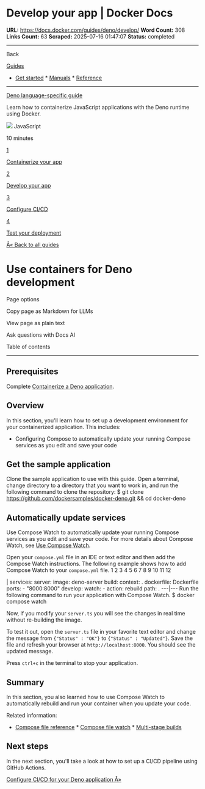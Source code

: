# Develop your app | Docker Docs

**URL:** https://docs.docker.com/guides/deno/develop/
**Word Count:** 308
**Links Count:** 63
**Scraped:** 2025-07-16 01:47:07
**Status:** completed

---

Back

[Guides](https://docs.docker.com/guides/)

  * [Get started](https://docs.docker.com/get-started/)   * [Manuals](https://docs.docker.com/manuals/)   * [Reference](https://docs.docker.com/reference/)

* * *

[Deno language-specific guide](https://docs.docker.com/guides/deno/)

Learn how to containerize JavaScript applications with the Deno runtime using Docker.

![](https://cdn.jsdelivr.net/gh/devicons/devicon@latest/icons/javascript/javascript-original.svg) JavaScript

10 minutes

[1](https://docs.docker.com/guides/deno/containerize/)

[Containerize your app](https://docs.docker.com/guides/deno/containerize/)

[2](https://docs.docker.com/guides/deno/develop/)

[Develop your app](https://docs.docker.com/guides/deno/develop/)

[3](https://docs.docker.com/guides/deno/configure-ci-cd/)

[Configure CI/CD](https://docs.docker.com/guides/deno/configure-ci-cd/)

[4](https://docs.docker.com/guides/deno/deploy/)

[Test your deployment](https://docs.docker.com/guides/deno/deploy/)

[Â« Back to all guides](https://docs.docker.com/guides/)

# Use containers for Deno development

Page options

Copy page as Markdown for LLMs

View page as plain text

Ask questions with Docs AI

Table of contents

* * *

## Prerequisites

Complete [Containerize a Deno application](https://docs.docker.com/guides/deno/containerize/).

## Overview

In this section, you'll learn how to set up a development environment for your containerized application. This includes:

  * Configuring Compose to automatically update your running Compose services as you edit and save your code

## Get the sample application

Clone the sample application to use with this guide. Open a terminal, change directory to a directory that you want to work in, and run the following command to clone the repository:               $ git clone https://github.com/dockersamples/docker-deno.git && cd docker-deno     

## Automatically update services

Use Compose Watch to automatically update your running Compose services as you edit and save your code. For more details about Compose Watch, see [Use Compose Watch](https://docs.docker.com/compose/how-tos/file-watch/).

Open your `compose.yml` file in an IDE or text editor and then add the Compose Watch instructions. The following example shows how to add Compose Watch to your `compose.yml` file.                1      2      3      4      5      6      7      8      9     10     11     12     

|                services:       server:         image: deno-server         build:           context: .           dockerfile: Dockerfile         ports:           - "8000:8000"         develop:           watch:             - action: rebuild               path: .      ---|---      Run the following command to run your application with Compose Watch.               $ docker compose watch     

Now, if you modify your `server.ts` you will see the changes in real time without re-building the image.

To test it out, open the `server.ts` file in your favorite text editor and change the message from `{"Status" : "OK"}` to `{"Status" : "Updated"}`. Save the file and refresh your browser at `http://localhost:8000`. You should see the updated message.

Press `ctrl+c` in the terminal to stop your application.

## Summary

In this section, you also learned how to use Compose Watch to automatically rebuild and run your container when you update your code.

Related information:

  * [Compose file reference](https://docs.docker.com/reference/compose-file/)   * [Compose file watch](https://docs.docker.com/compose/how-tos/file-watch/)   * [Multi-stage builds](https://docs.docker.com/build/building/multi-stage/)

## Next steps

In the next section, you'll take a look at how to set up a CI/CD pipeline using GitHub Actions.

[Configure CI/CD for your Deno application Â»](https://docs.docker.com/guides/deno/configure-ci-cd/)
